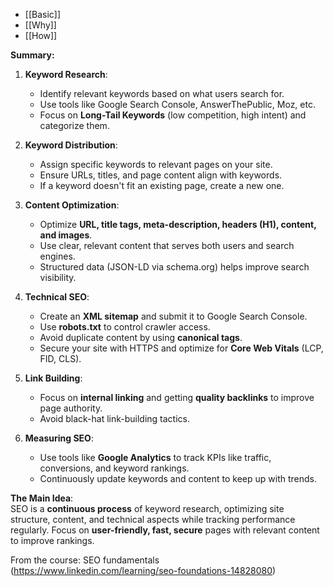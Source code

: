 - [[Basic]]
- [[Why]]
- [[How]]

**Summary:**

1. **Keyword Research**:
    
    - Identify relevant keywords based on what users search for.
    - Use tools like Google Search Console, AnswerThePublic, Moz, etc.
    - Focus on **Long-Tail Keywords** (low competition, high intent) and categorize them.
2. **Keyword Distribution**:
    
    - Assign specific keywords to relevant pages on your site.
    - Ensure URLs, titles, and page content align with keywords.
    - If a keyword doesn't fit an existing page, create a new one.
3. **Content Optimization**:
    
    - Optimize **URL, title tags, meta-description, headers (H1), content, and images**.
    - Use clear, relevant content that serves both users and search engines.
    - Structured data (JSON-LD via schema.org) helps improve search visibility.
4. **Technical SEO**:
    
    - Create an **XML sitemap** and submit it to Google Search Console.
    - Use **robots.txt** to control crawler access.
    - Avoid duplicate content by using **canonical tags**.
    - Secure your site with HTTPS and optimize for **Core Web Vitals** (LCP, FID, CLS).
5. **Link Building**:
    
    - Focus on **internal linking** and getting **quality backlinks** to improve page authority.
    - Avoid black-hat link-building tactics.
6. **Measuring SEO**:
    
    - Use tools like **Google Analytics** to track KPIs like traffic, conversions, and keyword rankings.
    - Continuously update keywords and content to keep up with trends.

**The Main Idea**:  
SEO is a **continuous process** of keyword research, optimizing site structure, content, and technical aspects while tracking performance regularly. Focus on **user-friendly, fast, secure** pages with relevant content to improve rankings.

From the course: SEO fundamentals (https://www.linkedin.com/learning/seo-foundations-14828080)